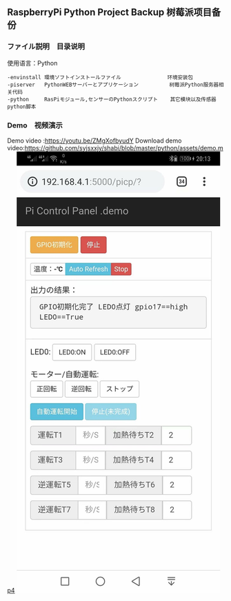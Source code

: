 ## RaspberryPi Python Project Backup  树莓派项目备份
### ファイル説明　目录说明
使用语言：Python
```
-envinstall 環境ソフトインストールファイル               环境安装包　　　　　　
-piserver   PythonWEBサーバーとアプリケーション          树莓派Python服务器相关代码　　  
-python     RasPiモジュール,センサーのPythonスクリプト    其它模块以及传感器python脚本
```
### Demo　视频演示
Demo video :https://youtu.be/ZMgXofbyudY
Download demo video:https://github.com/syjsxxjy/shabi/blob/master/python/assets/demo.mp4
![](python/assets/34.jpg)

